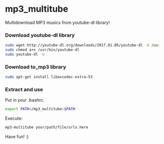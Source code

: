 # mp3_multitube
Multidownload MP3 musics from youtube-dl library!

### Download youtube-dl library

```bash
sudo wget http://youtube-dl.org/downloads/2017.01.05/youtube-dl -O /usr/bin/youtube-dl
sudo chmod a+x /usr/bin/youtube-dl
sudo youtube-dl -U
```
### Download to_mp3 library
```bash
sudo apt-get install libavcodec-extra-53  
```

### Extract and use

Put in your .bashrc:
```bash
export PATH=/mp3_multitube:$PATH
```

Execute:
```bash
mp3-multitube your/path/file/urls.here
```

Have fun! :)
